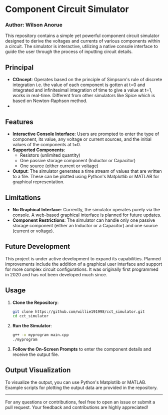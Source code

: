 # Component Circuit Simulator

### Author: Wilson Anorue

This repository contains a simple yet powerful component circuit simulator designed to derive the voltages and currents of various components within a circuit. The simulator is interactive, utilizing a native console interface to guide the user through the process of inputting circuit details.

## Principal
- **COncept**: Operates based on the principle of Simpsom's rule of discrete integration i.e. the value of each component is gotten at t=0 and integrated and infinitesimal integration of time to give a value at t=1, works in real-time. Different from other simulators like Spice which is based on Newton-Raphson method.
- 
## Features

- **Interactive Console Interface**: Users are prompted to enter the type of component, its value, any voltage or current sources, and the initial values of the components at t=0.
- **Supported Components**: 
  - Resistors (unlimited quantity)
  - One passive storage component (Inductor or Capacitor)
  - One source (either current or voltage)
- **Output**: The simulator generates a time stream of values that are written to a file. These can be plotted using Python's Matplotlib or MATLAB for graphical representation.

## Limitations

- **No Graphical Interface**: Currently, the simulator operates purely via the console. A web-based graphical interface is planned for future updates.
- **Component Restrictions**: The simulator can handle only one passive storage component (either an Inductor or a Capacitor) and one source (current or voltage).

## Future Development

This project is under active development to expand its capabilities. Planned improvements include the addition of a graphical user interface and support for more complex circuit configurations. It was originally first programmed in 2020 and has not been developed much since.

## Usage

1. **Clone the Repository**:
    ```bash
    git clone https://github.com/willie191998/cct_simulator.git
    cd cct_simulator
    ```

2. **Run the Simulator**:
    ```bash
    g++ -o myprogram main.cpp
    ./myprogram
    ```

3. **Follow the On-Screen Prompts** to enter the component details and receive the output file.

## Output Visualization

To visualize the output, you can use Python's Matplotlib or MATLAB. Example scripts for plotting the output data are provided in the repository.

---

For any questions or contributions, feel free to open an issue or submit a pull request. Your feedback and contributions are highly appreciated!
